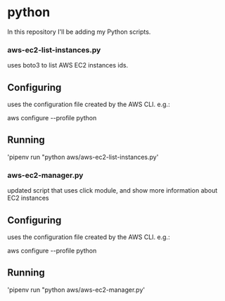 # python

In this repository I'll be adding my Python scripts.

### aws-ec2-list-instances.py ###

uses boto3 to list AWS EC2 instances ids.

## Configuring

uses the configuration file created by the AWS CLI. e.g.: 

aws configure --profile python

## Running

'pipenv run "python aws/aws-ec2-list-instances.py'


### aws-ec2-manager.py

updated script that uses click module, and show more information about EC2 instances

## Configuring

uses the configuration file created by the AWS CLI. e.g.: 

aws configure --profile python

## Running

'pipenv run "python aws/aws-ec2-manager.py'
